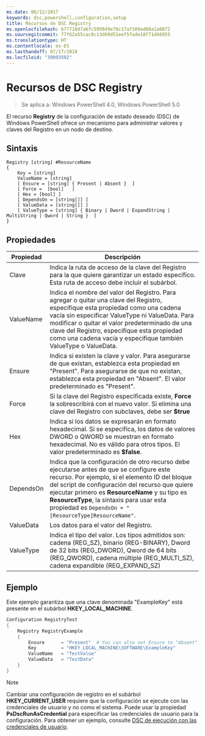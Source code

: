 ```yaml
---
ms.date: 06/12/2017
keywords: dsc,powershell,configuration,setup
title: Recursos de DSC Registry
ms.openlocfilehash: b77710d7a6fc599949e78c17af309ad88a1a0872
ms.sourcegitcommit: 77f62a55cac8c13d69d51eef5fade18f71d66955
ms.translationtype: HT
ms.contentlocale: es-ES
ms.lasthandoff: 07/17/2018
ms.locfileid: "39093592"
---
```

# <a name="dsc-registry-resource"></a>Recursos de DSC Registry

> Se aplica a: Windows PowerShell 4.0, Windows PowerShell 5.0

El recurso **Registry** de la configuración de estado deseado (DSC) de Windows PowerShell ofrece un mecanismo para administrar valores y claves del Registro en un nodo de destino.

## <a name="syntax"></a>Sintaxis

```
Registry [string] #ResourceName
{
    Key = [string]
    ValueName = [string]
    [ Ensure = [string] { Present | Absent }  ]
    [ Force =  [bool]   ]
    [ Hex = [bool] ]
    [ DependsOn = [string[]] ]
    [ ValueData = [string[]] ]
    [ ValueType = [string] { Binary | Dword | ExpandString | MultiString | Qword | String }  ]
}
```

## <a name="properties"></a>Propiedades

|  Propiedad  |  Descripción   |
|---|---|
| Clave| Indica la ruta de acceso de la clave del Registro para la que quiere garantizar un estado específico. Esta ruta de acceso debe incluir el subárbol.|
| ValueName| Indica el nombre del valor del Registro. Para agregar o quitar una clave del Registro, especifique esta propiedad como una cadena vacía sin especificar ValueType ni ValueData. Para modificar o quitar el valor predeterminado de una clave del Registro, especifique esta propiedad como una cadena vacía y especifique también ValueType o ValueData.|
| Ensure| Indica si existen la clave y valor. Para asegurarse de que existan, establezca esta propiedad en "Present". Para asegurarse de que no existan, establezca esta propiedad en "Absent". El valor predeterminado es "Present".|
| Force| Si la clave del Registro especificada existe, **Force** la sobrescribirá con el nuevo valor. Si elimina una clave del Registro con subclaves, debe ser **$true** |
| Hex| Indica si los datos se expresarán en formato hexadecimal. Si se especifica, los datos de valores DWORD o QWORD se muestran en formato hexadecimal. No es válido para otros tipos. El valor predeterminado es **$false**.|
| DependsOn| Indica que la configuración de otro recurso debe ejecutarse antes de que se configure este recurso. Por ejemplo, si el elemento ID del bloque del script de configuración del recurso que quiere ejecutar primero es **ResourceName** y su tipo es **ResourceType**, la sintaxis para usar esta propiedad es `DependsOn = "[ResourceType]ResourceName"`.|
| ValueData| Los datos para el valor del Registro.|
| ValueType| Indica el tipo del valor. Los tipos admitidos son: cadena (REG_SZ), binario (REG-BINARY), Dword de 32 bits (REG_DWORD), Qword de 64 bits (REG_QWORD), cadena múltiple (REG_MULTI_SZ), cadena expandible (REG_EXPAND_SZ) |

## <a name="example"></a>Ejemplo

Este ejemplo garantiza que una clave denominada "ExampleKey" está presente en el subárbol **HKEY\_LOCAL\_MACHINE**.

```powershell
Configuration RegistryTest
{
    Registry RegistryExample
    {
        Ensure      = "Present"  # You can also set Ensure to "Absent"
        Key         = "HKEY_LOCAL_MACHINE\SOFTWARE\ExampleKey"
        ValueName   = "TestValue"
        ValueData   = "TestData"
    }
}
```

> [!NOTE]
> Cambiar una configuración de registro en el subárbol **HKEY\_CURRENT\_USER** requiere que la configuración se ejecute con las credenciales de usuario y no como el sistema. Puede usar la propiedad **PsDscRunAsCredential** para especificar las credenciales de usuario para la configuración. Para obtener un ejemplo, consulte [DSC de ejecución con las credenciales de usuario](runAsUser.md).